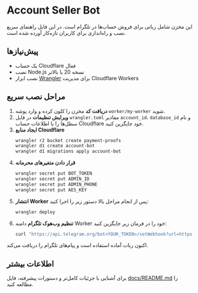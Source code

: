 # Account Seller Bot

این مخزن شامل رباتی برای فروش حساب‌ها در تلگرام است. در این فایل راهنمای سریع نصب و راه‌اندازی برای کاربران تازه‌کار آورده شده است.

## پیش‌نیازها
- یک حساب Cloudflare فعال
- نصب Node.js نسخه 20 یا بالاتر
- نصب ابزار [Wrangler](https://developers.cloudflare.com/workers/wrangler/) برای مدیریت Cloudflare Workers

## مراحل نصب سریع

1. **دریافت کد**
   مخزن را کلون کرده و وارد پوشه `worker/my-worker` شوید.
2. **ویرایش تنظیمات**
   در فایل `wrangler.toml` مقادیر `account_id`، `database_id` و نام سطل‌ها را با اطلاعات حساب Cloudflare خود جایگزین کنید.
3. **ایجاد منابع Cloudflare**
   ```bash
   wrangler r2 bucket create payment-proofs
   wrangler d1 create account-bot
   wrangler d1 migrations apply account-bot
   ```
4. **قرار دادن متغیرهای محرمانه**
   ```bash
   wrangler secret put BOT_TOKEN
   wrangler secret put ADMIN_ID
   wrangler secret put ADMIN_PHONE
   wrangler secret put AES_KEY
   ```
5. **انتشار Worker**
   پس از انجام مراحل بالا دستور زیر را اجرا کنید:
   ```bash
   wrangler deploy
   ```
6. **تنظیم وب‌هوک تلگرام**
   دامنه Worker خود را در فرمان زیر جایگزین کنید:
   ```bash
   curl "https://api.telegram.org/bot<YOUR_TOKEN>/setWebhook?url=https://<YOUR_WORKER_DOMAIN>/telegram"
   ```

اکنون ربات آماده استفاده است و پیام‌های تلگرام را دریافت می‌کند.

## اطلاعات بیشتر
برای آشنایی با جزئیات کامل‌تر و دستورات پیشرفته، فایل [docs/README.md](docs/README.md) را مطالعه کنید.
